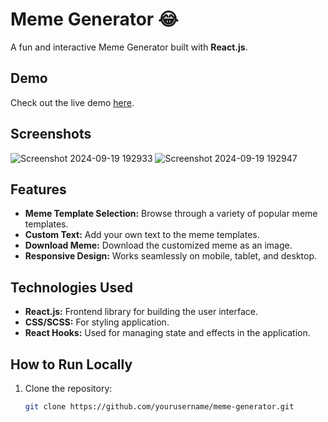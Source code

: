 # Meme Generator 😂

A fun and interactive Meme Generator built with **React.js**.
## Demo

Check out the live demo [here](https://meme-generator-kappa-snowy.vercel.app/).

## Screenshots

![Screenshot 2024-09-19 192933](https://github.com/user-attachments/assets/22c7ed0c-a282-4b97-b9d3-1b9c6c8a26b3)
![Screenshot 2024-09-19 192947](https://github.com/user-attachments/assets/63c82549-537b-45d8-8484-0b8b7a9bb899)

## Features

- **Meme Template Selection:** Browse through a variety of popular meme templates.
- **Custom Text:** Add your own text to the meme templates.
- **Download Meme:** Download the customized meme as an image.
- **Responsive Design:** Works seamlessly on mobile, tablet, and desktop.

## Technologies Used

- **React.js:** Frontend library for building the user interface.
- **CSS/SCSS:** For styling  application.
- **React Hooks:** Used for managing state and effects in the application.





## How to Run Locally

1. Clone the repository:
   ```bash
   git clone https://github.com/yourusername/meme-generator.git
